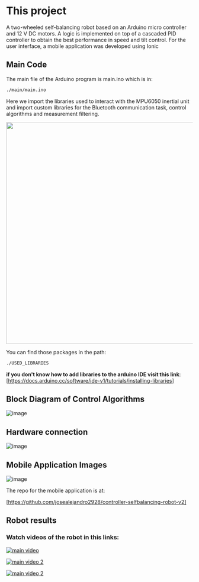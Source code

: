 # This project

A two-wheeled self-balancing robot based on an Arduino micro controller and 12 V DC motors. A logic is implemented on top of a cascaded PID controller to obtain the best performance in speed and tilt control. For the user interface, a mobile application was developed using Ionic 

## Main Code

The main file of the Arduino program is main.ino
which is in:

``` sh
./main/main.ino
```

Here we import the libraries used to interact with the MPU6050 inertial unit and import custom libraries for the Bluetooth communication task, control algorithms and measurement filtering.

<img src="https://user-images.githubusercontent.com/37028825/164944606-1e68961e-2881-43e3-976e-58d663b78416.png" width="600"/>

You can find those packages in the path:
``` sh
./USED_LIBRARIES
```
**if you don't know how to add libraries to the arduino IDE visit this link**: 
[https://docs.arduino.cc/software/ide-v1/tutorials/installing-libraries]


## Block Diagram of Control Algorithms

![image](https://user-images.githubusercontent.com/37028825/164944911-e4f5bff5-50cd-4e1b-9f39-7eb1f345e617.png)


## Hardware connection

![image](https://user-images.githubusercontent.com/37028825/164944809-b879fc69-ef65-486a-b801-3ddeb7aeae59.png)

##  Mobile Application Images

![image](https://user-images.githubusercontent.com/37028825/164945038-bf0f2db6-e50d-4aa4-b6c9-dd862b1f382e.png)

The repo for the mobile application is at:

[https://github.com/josealejandro2928/controller-selfbalancing-robot-v2]


## Robot results
### Watch videos of the robot in this links:

[![main video](https://media-exp1.licdn.com/dms/image/sync/C4E27AQHoYDjRXYum1Q/articleshare-shrink_800/0/1650225441705?e=2147483647&v=beta&t=MVa15-GMcQ24pGtz-Pgde-uTOCKB2VxyYCMe7VwTT0s)](https://www.youtube.com/watch?v=NTQIz3hWsak)

[![main video 2](https://media-exp1.licdn.com/dms/image/sync/C4D27AQEmOZ0t977IvQ/articleshare-shrink_800/0/1650744012047?e=2147483647&v=beta&t=uszsP1K_WxqRwiHf1cKw5MvTG6UA9ftaZmSf5iL4E4k)](https://www.youtube.com/watch?v=mijxUfsSrdE)

[![main video 2](https://media-exp1.licdn.com/dms/image/sync/C4E27AQGTRxc4k5051w/articleshare-shrink_800/0/1648242738932?e=2147483647&v=beta&t=efO4rj6X8Rad44_dpQQ8JhWYrrs8W4pU4eZYuNL0jNU)](https://www.youtube.com/watch?v=O6BeBPsemHU)
